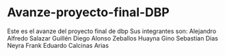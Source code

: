 # Avanze-proyecto-final-DBP
Este es el avanze del proyecto final de dbp
Sus integrantes son:
Alejandro Alfredo Salazar Guillén
Diego Alonso Zeballos Huayna
Gino Sebastian Dias Neyra
Frank Eduardo Calcinas Arias
